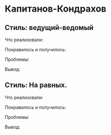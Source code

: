 # Капитанов-Кондрахов
## Стиль: ведущий-ведомый

Что реализовали: 

Понравилось и получилось: 

Проблемы: 

Вывод:

## Стиль: На равных.

Что реализовали:

Понравилось и получилось:

Проблемы:

Вывод:

